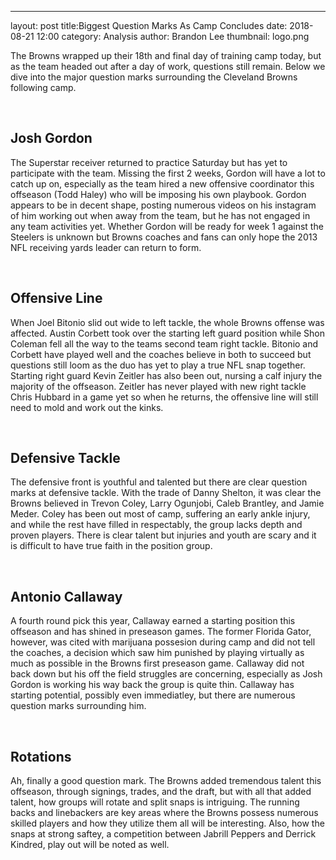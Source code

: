 ---
layout: post
title:Biggest Question Marks As Camp Concludes
date: 2018-08-21 12:00
category: Analysis
author: Brandon Lee
thumbnail: logo.png

The Browns wrapped up their 18th and final day of training camp today, but as the team headed out after a day of work, questions still remain. Below we dive into the major question marks surrounding the Cleveland Browns following camp.

<br>

## Josh Gordon

The Superstar receiver returned to practice Saturday but has yet to participate with the team. Missing the first 2 weeks, Gordon will have a lot to catch up on, especially as the team hired a new offensive coordinator this offseason (Todd Haley) who will be imposing his own playbook. Gordon appears to be in decent shape, posting numerous videos on his instagram of him working out when away from the team, but he has not engaged in any team activities yet. Whether Gordon will be ready for week 1 against the Steelers is unknown but Browns coaches and fans can only hope the 2013 NFL receiving yards leader can return to form.

<br>

## Offensive Line

When Joel Bitonio slid out wide to left tackle, the whole Browns offense was affected. Austin Corbett took over the starting left guard position while Shon Coleman fell all the way to the teams second team right tackle. Bitonio and Corbett have played well and the coaches believe in both to succeed but questions still loom as the duo has yet to play a true NFL snap together. Starting right guard Kevin Zeitler has also been out, nursing a calf injury the majority of the offseason. Zeitler has never played with new right tackle Chris Hubbard in a game yet so when he returns, the offensive line will still need to mold and work out the kinks.

<br>

## Defensive Tackle

The defensive front is youthful and talented but there are clear question marks at defensive tackle. With the trade of Danny Shelton, it was clear the Browns believed in Trevon Coley, Larry Ogunjobi, Caleb Brantley, and Jamie Meder. Coley has been out most of camp, suffering an early ankle injury, and while the rest have filled in respectably, the group lacks depth and proven players. There is clear talent but injuries and youth are scary and it is difficult to have true faith in the position group.

<br>

## Antonio Callaway

A fourth round pick this year, Callaway earned a starting position this offseason and has shined in preseason games. The former Florida Gator, however, was cited with marijuana possesion during camp and did not tell the coaches, a decision which saw him punished by playing virtually as much as possible in the Browns first preseason game. Callaway did not back down but his off the field struggles are concerning, especially as Josh Gordon is working his way back the group is quite thin. Callaway has starting potential, possibly even immediatley, but there are numerous question marks surrounding him.

<br>

## Rotations

Ah, finally a good question mark. The Browns added tremendous talent this offseason, through signings, trades, and the draft, but with all that added talent, how groups will rotate and split snaps is intriguing. The running backs and linebackers are key areas where the Browns possess numerous skilled players and how they utilize them all will be interesting. Also, how the snaps at strong saftey, a competition between Jabrill Peppers and Derrick Kindred, play out will be noted as well.

